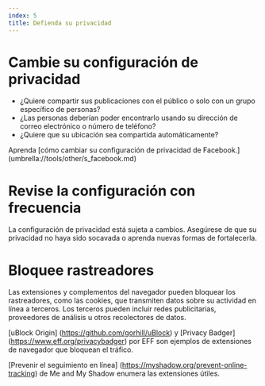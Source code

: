 ```yaml
---
index: 5
title: Defienda su privacidad
---
```

# Cambie su configuración de privacidad

*   ¿Quiere compartir sus publicaciones con el público o solo con un grupo específico de personas?
*   ¿Las personas deberían poder encontrarlo usando su dirección de correo electrónico o número de teléfono?
*   ¿Quiere que su ubicación sea compartida automáticamente?

Aprenda [cómo cambiar su configuración de privacidad de Facebook.] (umbrella://tools/other/s_facebook.md)

# Revise la configuración con frecuencia

La configuración de privacidad está sujeta a cambios. Asegúrese de que su privacidad no haya sido socavada o aprenda nuevas formas de fortalecerla.

# Bloquee rastreadores

Las extensiones y complementos del navegador pueden bloquear los rastreadores, como las cookies, que transmiten datos sobre su actividad en línea a terceros. Los terceros pueden incluir redes publicitarias, proveedores de análisis u otros recolectores de datos.

[uBlock Origin] (https://github.com/gorhill/uBlock) y [Privacy Badger] (https://www.eff.org/privacybadger) por EFF son ejemplos de extensiones de navegador que bloquean el tráfico.

[Prevenir el seguimiento en línea] (https://myshadow.org/prevent-online-tracking) de Me and My Shadow enumera las extensiones útiles.
